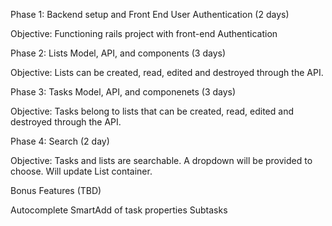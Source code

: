Phase 1: Backend setup and Front End User Authentication (2 days)

  Objective: Functioning rails project with front-end Authentication

Phase 2: Lists Model, API, and components (3 days)

  Objective: Lists can be created, read, edited and destroyed through the API.

Phase 3: Tasks Model, API, and componenets (3 days)

  Objective: Tasks belong to lists that can be created, read, edited and destroyed through the API.

Phase 4: Search (2 day)

  Objective: Tasks and lists are searchable. A dropdown will be provided to choose. Will update List container.


Bonus Features (TBD)

Autocomplete SmartAdd of task properties
Subtasks
